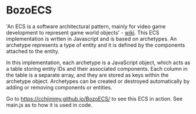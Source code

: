 # BozoECS
'An ECS is a software architectural pattern, mainly for video game development to represent game world objects' - [wiki](https://en.wikipedia.org/wiki/Entity_component_system). This ECS implementation is wrtten in Javascript and is based on archetypes. An archetype represents a type of entity and it is defined by the components attached to the entity.

In this implementation, each archetype is a JavaScript object, which acts as a table storing entity IDs and their associated components. Each column in the table is a separate array, and they are stored as keys within the archetype object. Archetypes can be created or destroyed automatically by adding or removing components or entities.

Go to https://cchjimmy.github.io/BozoECS/ to see this ECS in action. See main.js as to how it is used in code.
